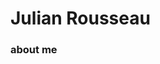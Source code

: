 # Julian Rousseau 

### about me 

<!--

- 📖 I’m in my third year of career studying software engineering 

- 💬 I’m fluent in portugues and good level of english

- 🔭 I’m currently working with JavaScript, css, html

- 🌱 I’m currently learning React and React Native

- 📫 How to reach me:
- LinkedIn → https://www.linkedin.com/in/julian-rousseau/
- WhatsApp → https://wa.link/bsim1r
- Instagrm → https://www.instagram.com/julianrousseau1/
- Mail     → julianrousseau@hotmail.com

-->



